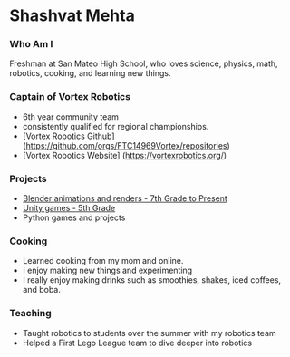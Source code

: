 # Shashvat Mehta

### Who Am I
Freshman at San Mateo High School, who loves science, physics, math, robotics, cooking, and learning new things.

### Captain of Vortex Robotics
- 6th year community team
- consistently qualified for regional championships.
- [Vortex Robotics Github] (https://github.com/orgs/FTC14969Vortex/repositories)
- [Vortex Robotics Website] (https://vortexrobotics.org/)

### Projects
- [Blender animations and renders - 7th Grade to Present](https://www.youtube.com/channel/UCPU6GLAtev9HTFHjn89MwdA)
- [Unity games - 5th Grade](https://shashcodes.itch.io/rocky-road)
- Python games and projects

### Cooking
- Learned cooking from my mom and online.
- I enjoy making new things and experimenting
- I really enjoy making drinks such as smoothies, shakes, iced coffees, and boba.
  
### Teaching
- Taught robotics to students over the summer with my robotics team
- Helped a First Lego League team to dive deeper into robotics
